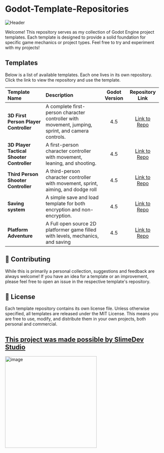 # Godot-Template-Repositories

![Header](https://github.com/user-attachments/assets/f62705d6-f28f-494a-88a5-ff531c7ffd75)

Welcome! This repository serves as my collection of Godot Engine project templates. Each template is designed to provide a solid foundation for specific game mechanics or project types. Feel free to try and experiment with my projects!

## Templates

Below is a list of available templates. Each one lives in its own repository. Click the link to view the repository and use the template.

| Template Name | Description | Godot Version | Repository Link |
| :---------------- | :------------------------------------------------------ | :--------------: | :----------------------------------------------------------: |
| **3D First Person Player Controller** | A complete first-person character controller with movement, jumping, sprint, and camera controls. | 4.5 | [Link to Repo](https://github.com/RasyaDevansyah/Godot-3D-Character-Controller-Template) |
| **3D Player Tactical Shooter Controller** | A first-person character controller with movement, leaning, and shooting. | 4.5 | [Link to Repo](https://github.com/RasyaDevansyah/Godot-Tactical-Shooter-Template) |
| **Third Person Shooter Controller** | A third-person character controller with movement, sprint, aiming, and dodge roll | 4.5 | [Link to Repo](https://github.com/RasyaDevansyah/Godot-Third-Person-Shooter-Template)
| **Saving system** | A simple save and load template for both encryption and non-encryption. | 4.5 | [Link to Repo](https://github.com/RasyaDevansyah/Godot-Saving-System-Template) |
| **Platform Adventure** | A Full open source 2D platformer game filled with levels, mechanics, and saving | 4.5 | [Link to Repo](https://github.com/RasyaDevansyah/Platform-Adventure) |

## 🤝 Contributing
While this is primarily a personal collection, suggestions and feedback are always welcome! If you have an idea for a template or an improvement, please feel free to open an issue in the respective template's repository.

## 📄 License
Each template repository contains its own license file. Unless otherwise specified, all templates are released under the MIT License. This means you are free to use, modify, and distribute them in your own projects, both personal and commercial.

## [This project was made possible by SlimeDev Studio](https://slimedevstudio.itch.io/)
<img width="300" height="300" alt="image" src="https://github.com/user-attachments/assets/8d5eda6c-4e4f-4383-b8f2-79b6d9d4ca4b" />
